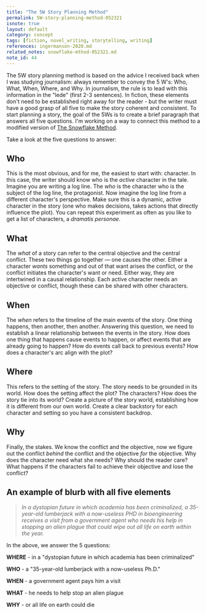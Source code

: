 ```yaml
---
title: "The 5W Story Planning Method"
permalink: 5W-story-planning-method-052321
isnote: true
layout: default
category: concept
tags: [fiction, novel_writing, storytelling, writing]
references: ingermanson-2020.md
related_notes: snowflake-mthod-052321.md
note_id: 44
---
```


The 5W story planning method is based on the advice I received back when I was studying journalism: always remember to convey the 5 W's: Who, What, When, Where, and Why. In journalism, the rule is to lead with this information in the "lede" (first 2-3 sentences). In fiction, these elements don't need to be established right away for the reader - but the writer must have a good grasp of all five to make the story coherent and consistent. To start planning a story, the goal of the 5Ws is to create a brief paragraph that answers all five questions. I'm working on a way to connect this method to a modified version of [The Snowflake Method](snowflake-method-052321).

Take a look at the five questions to answer:

## Who

This is the most obvious, and for me, the easiest to start with: character. In this case, the writer should know who is the *active* character in the tale. Imagine you are writing a log line. The *who* is the character who is the subject of the log line, the protagonist. Now imagine the log line from a different character's perspective. Make sure this is a dynamic, active character in the story (one who makes decisions, takes actions that directly influence the plot). You can repeat this experiment as often as you like to get a list of characters, a *dramatis personae*.

## What

The *what* of a story can refer to the central objective and the central conflict. These two things go together — one causes the other. Either a character *wants* something and out of that want arises the conflict, or the conflict initiates the character's want or need. Either way, they are intertwined in a causal relationship. Each active character needs an objective or conflict, though these can be shared with other characters.

## When

The *when* refers to the timeline of the main events of the story. One thing happens, then another, then another. Answering this question, we need to establish a linear relationship between the events in the story. How does one thing that happens cause events to happen, or affect events that are already going to happen? How do events call back to previous events? How does a character's arc align with the plot?

## Where

This refers to the setting of the story. The story needs to be grounded in its world. How does the setting affect the plot? The characters? How does the story tie into its world? Create a picture of the story world, establishing how it is different from our own world. Create a clear backstory for each character and setting so you have a consistent backdrop.

## Why

Finally, the stakes. We know the conflict and the objective, now we figure out the conflict *behind* the conflict and the objective *for* the objective. Why does the character need what she needs? Why should the reader care? What happens if the characters fail to achieve their objective and lose the conflict?

## An example of blurb with all five elements

>*In a dystopian future in which academia has been criminalized, a 35-year-old lumberjack with a now-useless PHD in bioengineering receives a visit from a government agent who needs his help in stopping an alien plague that could wipe out all life on earth within the year.*

In the above, we answer the 5 questions:

**WHERE** - in a "dystopian future in which academia has been criminalized"

**WHO** - a "35-year-old lumberjack with a now-useless Ph.D."

**WHEN** - a government agent pays him a visit

**WHAT** - he needs to help stop an alien plague

**WHY** - or all life on earth could die
